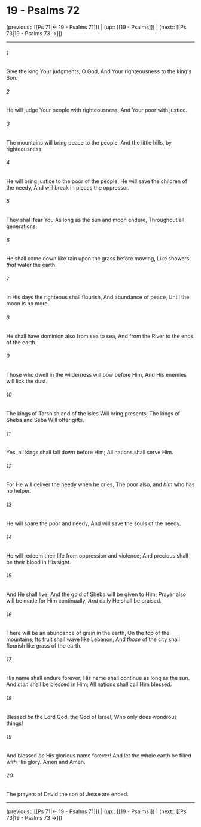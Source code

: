 # 19 - Psalms 72

(previous:: [[Ps 71|← 19 - Psalms 71]]) | (up:: [[19 - Psalms]]) | (next:: [[Ps 73|19 - Psalms 73 →]])

***


###### 1 
Give the king Your judgments, O God, And Your righteousness to the king's Son. 

###### 2 
He will judge Your people with righteousness, And Your poor with justice. 

###### 3 
The mountains will bring peace to the people, And the little hills, by righteousness. 

###### 4 
He will bring justice to the poor of the people; He will save the children of the needy, And will break in pieces the oppressor. 

###### 5 
They shall fear You As long as the sun and moon endure, Throughout all generations. 

###### 6 
He shall come down like rain upon the grass before mowing, Like showers _that_ water the earth. 

###### 7 
In His days the righteous shall flourish, And abundance of peace, Until the moon is no more. 

###### 8 
He shall have dominion also from sea to sea, And from the River to the ends of the earth. 

###### 9 
Those who dwell in the wilderness will bow before Him, And His enemies will lick the dust. 

###### 10 
The kings of Tarshish and of the isles Will bring presents; The kings of Sheba and Seba Will offer gifts. 

###### 11 
Yes, all kings shall fall down before Him; All nations shall serve Him. 

###### 12 
For He will deliver the needy when he cries, The poor also, and _him_ who has no helper. 

###### 13 
He will spare the poor and needy, And will save the souls of the needy. 

###### 14 
He will redeem their life from oppression and violence; And precious shall be their blood in His sight. 

###### 15 
And He shall live; And the gold of Sheba will be given to Him; Prayer also will be made for Him continually, _And_ daily He shall be praised. 

###### 16 
There will be an abundance of grain in the earth, On the top of the mountains; Its fruit shall wave like Lebanon; And _those_ of the city shall flourish like grass of the earth. 

###### 17 
His name shall endure forever; His name shall continue as long as the sun. And _men_ shall be blessed in Him; All nations shall call Him blessed. 

###### 18 
Blessed _be_ the Lord God, the God of Israel, Who only does wondrous things! 

###### 19 
And blessed _be_ His glorious name forever! And let the whole earth be filled _with_ His glory. Amen and Amen. 

###### 20 
The prayers of David the son of Jesse are ended.

***

(previous:: [[Ps 71|← 19 - Psalms 71]]) | (up:: [[19 - Psalms]]) | (next:: [[Ps 73|19 - Psalms 73 →]])
